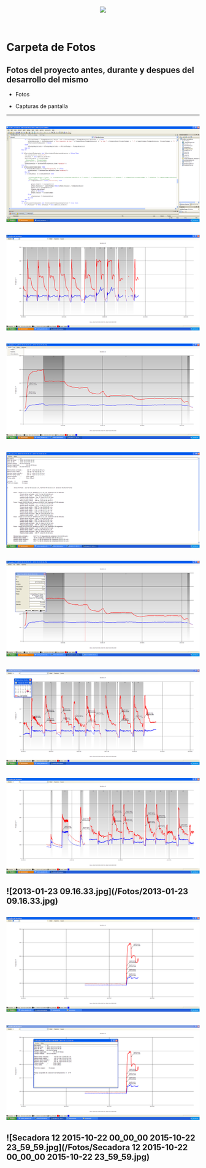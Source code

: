 <br/>
<p align="center">
  <img src="https://avatars2.githubusercontent.com/u/15052789?v=3&s=200">
</p>
<br/>

# Carpeta de Fotos

## Fotos del proyecto antes, durante y despues del desarrollo del mismo

* Fotos

* Capturas de pantalla

---
![001.png](/Fotos/001.png)
---
![002.png](/Fotos/002.png)
---
![003.png](/Fotos/003.png)
---
![004.png](/Fotos/004.png)
---
![005.png](/Fotos/005.png)
---
![006.png](/Fotos/006.png)
---
![007.png](/Fotos/007.png)
---
![2013-01-23 09.16.33.jpg](/Fotos/2013-01-23 09.16.33.jpg)
---
![PequeXP000.png](/Fotos/PequeXP000.png)
---
![PequeXP001.png](/Fotos/PequeXP001.png)
---
![Secadora 12 2015-10-22 00_00_00 2015-10-22 23_59_59.jpg](/Fotos/Secadora 12 2015-10-22 00_00_00 2015-10-22 23_59_59.jpg)
---
